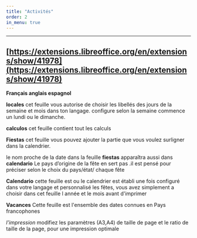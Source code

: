 ```yaml
---
title: "Activités"
order: 2
in_menu: true
---
```

---   
[https://extensions.libreoffice.org/en/extensions/show/41978](https://extensions.libreoffice.org/en/extensions/show/41978)
---
**Français anglais espagnol**

**locales**
cet feuille vous autorise de choisir les libellés des jours de la semaine et mois dans ton langage.
configure selon la semaine commence un lundi ou le dimanche.

**calculos**
cet feuille contient tout les calculs

**Fiestas**
cet feuille vous pouvez ajouter la partie que vous voulez surligner  dans la calendrier.

le nom proche de la date dans la feuille **fiestas** apparaîtra aussi  dans **calendario**
Le pays d’origine de la fête en sert pas .il est pensé pour préciser selon le choix du pays/état/ chaque fête 

**Calendario**
cette feuille est ou le calendrier est établi
une fois configuré dans votre langage et personnalisé  les fêtes, vous avez simplement a choisir dans cet feuille l année et le mois avant d'imprimer

**Vacances**
Cette feuille est l'ensemble des dates connues en Pays francophones

_l’impression_
modifiez  les paramètres (A3,A4) de taille de page  et le ratio de taille  de la page, pour une impression optimale 
